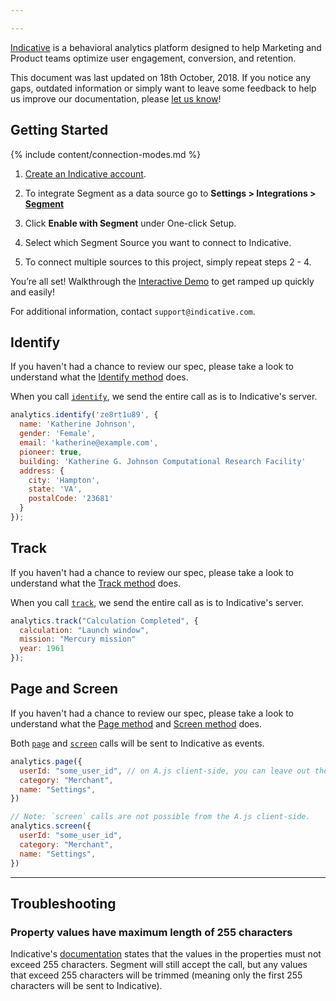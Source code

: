 ```yaml
---

---
```


[Indicative]( https://app.indicative.com/#/login/register?utm_source=partners&utm_medium=segment&utm_campaign=integration) is a behavioral analytics platform designed to help Marketing and Product teams optimize user engagement, conversion, and retention. 

This document was last updated on 18th October, 2018. If you notice any gaps, outdated information or simply want to leave some feedback to help us improve our documentation, please [let us know](https://segment.com/help/contact)!

## Getting Started

{% include content/connection-modes.md %}

1. [Create an Indicative account](https://app.indicative.com/#/login/register?utm_source=partners&utm_medium=segment&utm_campaign=integration).

2. To integrate Segment as a data source go to **Settings > Integrations > [Segment](https://app.indicative.com/#/onboarding/segment?utm_source=partners&utm_medium=segment&utm_campaign=integration)**

3. Click **Enable with Segment** under One-click Setup.

4. Select which Segment Source you want to connect to Indicative.

5. To connect multiple sources to this project, simply repeat steps 2 - 4. 

You’re all set! Walkthrough the [Interactive Demo](https://app.indicative.com/#/onboard/tutorial?utm_source=partners&utm_medium=segment&utm_campaign=integration) to get ramped up quickly and easily!

For additional information, contact `support@indicative.com`. 



## Identify

If you haven't had a chance to review our spec, please take a look to understand what the [Identify method](https://segment.com/docs/spec/identify/) does. 

When you call [`identify`](/docs/spec/identify/), we send the entire call as is to Indicative's server.

```javascript
analytics.identify('ze8rt1u89', {
  name: 'Katherine Johnson',
  gender: 'Female',
  email: 'katherine@example.com',
  pioneer: true,
  building: 'Katherine G. Johnson Computational Research Facility'
  address: {
    city: 'Hampton',
    state: 'VA',
    postalCode: '23681'
  }
});
```

## Track

If you haven't had a chance to review our spec, please take a look to understand what the [Track method](https://segment.com/docs/spec/track/) does.

When you call [`track`](/docs/spec/track/), we send the entire call as is to Indicative's server.

```javascript
analytics.track("Calculation Completed", {
  calculation: "Launch window", 
  mission: "Mercury mission"
  year: 1961
});
```

## Page and Screen

If you haven't had a chance to review our spec, please take a look to understand what the [Page method](https://segment.com/docs/spec/page/) and [Screen method](https://segment.com/docs/spec/page/) does.

Both [`page`](/docs/spec/page/) and [`screen`](/docs/spec/screen/) calls will be sent to Indicative as events.

```js
analytics.page({
  userId: "some_user_id", // on A.js client-side, you can leave out the `userId`
  category: "Merchant",
  name: "Settings",
})

// Note: `screen` calls are not possible from the A.js client-side.
analytics.screen({
  userId: "some_user_id",
  category: "Merchant",
  name: "Settings",
})
```

- - -

## Troubleshooting

### Property values have maximum length of 255 characters

Indicative's [documentation](https://support.indicative.com/hc/en-us/articles/360004149152-REST-API-Track-Events?utm_source=partners&utm_medium=segment&utm_campaign=integration) states that the values in the properties must not exceed 255 characters. Segment will still accept the call, but any values that exceed 255 characters will be trimmed (meaning only the first 255 characters will be sent to Indicative).
